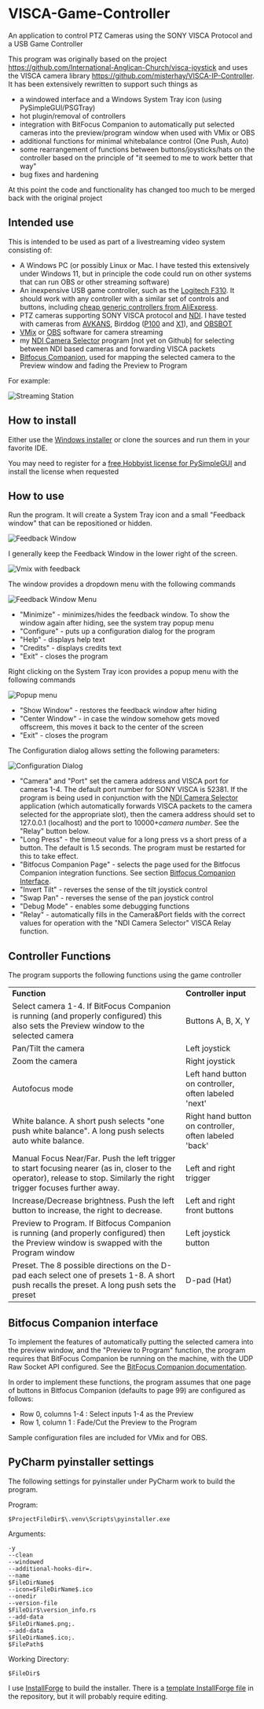 # VISCA-Game-Controller

An application to control PTZ Cameras using the SONY VISCA Protocol and a USB Game Controller

This program was originally based on the project https://github.com/International-Anglican-Church/visca-joystick and uses the VISCA camera library https://github.com/misterhay/VISCA-IP-Controller. It has been extensively rewritten to support such things as
- a windowed interface and a Windows System Tray icon (using PySimpleGUI/PSGTray)
- hot plugin/removal of controllers
- integration with BitFocus Companion to automatically put selected cameras into the preview/program window when used with VMix or OBS
- additional functions for minimal whitebalance control (One Push, Auto)
- some rearrangement of functions between buttons/joysticks/hats on the controller based on the principle of "it seemed to me to work better that way"
- bug fixes and hardening

At this point the code and functionality has changed too much to be merged back with the original project


## Intended use

This is intended to be used as part of a livestreaming video system consisting of:
- A Windows PC (or possibly Linux or Mac. I have tested this extensively under Windows 11, but in principle the code could run on other systems that can run OBS or other streaming software)
- An inexpensive USB game controller, such as the [Logitech F310](https://www.amazon.com/Logitech-940-000110-Gamepad-F310/). It should work with any controller with a similar set of controls and buttons, including [cheap generic controllers from AliExpress](https://www.aliexpress.us/item/3256806491970358.html).
- PTZ cameras supporting SONY VISCA protocol and [NDI](https://ndi.video/). I have tested with cameras from [AVKANS](https://www.amazon.com/AVKANS-Tracking-Camera-Streaming-Worship/dp/B0CM91M5LN), Birddog ([P100](https://birddog.tv/p100-overview/) and [X1](https://birddog.tv/x1-overview/)), and [OBSBOT](https://www.obsbot.com/obsbot-tail-air-streaming-camera)
- [VMix](https://www.vmix.com/) or [OBS](https://obsproject.com/) software for camera streaming
- my [NDI Camera Selector](https://dantappan.net/wp-content/uploads/2024/12/NDISelector.png) program [not yet on Github] for selecting between NDI based cameras and forwarding VISCA packets 
- [Bitfocus Companion](https://bitfocus.io/companion), used for mapping the selected camera to the Preview window and fading the Preview to Program 

For example:

![Streaming Station](screenshots/StreamStation.jpg)


## How to install

Either use the [Windows installer](https://dantappan.net/?page_id=141) or clone the sources and run them in your favorite IDE.

You may need to register for a [free Hobbyist license for PySimpleGUI](https://www.pysimplegui.com/pricing) and install the license when requested


## How to use

Run the program. It will create a System Tray icon and a small "Feedback window" that can be repositioned or hidden.

![Feedback Window](screenshots/VISCA-controller-window.png)

I generally keep the Feedback Window in the lower right of the screen.

![Vmix with feedback](screenshots/VMIXScreenshot.png)
 
The window provides a dropdown menu with the following commands

![Feedback Window Menu](screenshots/VISCA-controller-menu.png)

- "Minimize" - minimizes/hides the feedback window. To show the window again after hiding, see the system tray popup menu
- "Configure" - puts up a configuration dialog for the program
- "Help" - displays help text
- "Credits" - displays credits text
- "Exit" - closes the program

Right clicking on the System Tray icon provides a popup menu with the following commands

![Popup menu](screenshots/VISCA-controller-popup-menu.png)

- "Show Window" - restores the feedback window after hiding
- "Center Window" - in case the window somehow gets moved offscreem, this moves it back to the center of the screen
- "Exit" - closes the program

The Configuration dialog allows setting the following parameters:

![Configuration Dialog](screenshots/VISCA-controller-configure.png)

- "Camera" and "Port" set the camera address and VISCA port for cameras 1-4. The default port number for SONY VISCA is 52381. If the program is being used in conjunction with the [NDI Camera Selector](https://dantappan.net/wp-content/uploads/2024/12/NDISelector.png) application (which automatically forwards VISCA packets to the camera selected for the appropriate slot), then the camera address should set to 127.0.0.1 (localhost) and the port to 10000+*camera number*. See the "Relay" button below.
- "Long Press" - the timeout value for a long press vs a short press of a button. The default is 1.5 seconds. The program must be restarted for this to take effect.
- "Bitfocus Companion Page" - selects the page used for the Bitfocus Companion integration functions. See section [Bitfocus Companion Interface](#bitfocus-companion-interface).
- "Invert Tilt" - reverses the sense of the tilt joystick control
- "Swap Pan" - reverses the sense of the pan joystick control
- "Debug Mode" - enables some debugging functions
- "Relay" - automatically fills in the Camera&Port fields with the correct values for operation with the "NDI Camera Selector" VISCA Relay function.


## Controller Functions

The program supports the following functions using the game controller

<Table>
<tr>
<td><b>Function</b></td>
<td><b>Controller input</b></td>
</tr>
<tr>
<td>
Select camera 1-4. If BitFocus Companion is running (and properly configured) this also sets the Preview window to the selected camera
</td>
<td>
Buttons A, B, X, Y
</td>
</tr>
<tr>
<td>
Pan/Tilt the camera
</td>
<td>
Left joystick
</td>
</tr>
<tr>
<td>
Zoom the camera
</td>
<td>
Right joystick
</td>
</tr>
<td>
Autofocus mode
</td>
<td>
Left hand button on controller, often labeled 'next'
</td>
</tr>
<tr>
<td>
White balance. A short push selects "one push white balance". A long push selects auto white balance.
</td>
<td>
Right hand button on controller, often labeled 'back'
</td>
</tr>
<tr>
<td>
Manual Focus Near/Far. Push the left trigger to start focusing nearer (as in, closer to the operator), release to stop. Similarly the right trigger focuses further away.
</td>
<td>
Left and right trigger
</td>
</tr>
<tr>
<td>
Increase/Decrease brightness. Push the left button to increase, the right to decrease.
</td>
<td>
Left and right front buttons
</td>
</tr>
<tr>
<td>
Preview to Program. If Bitfocus Companion is running (and properly configured) then the Preview window is swapped with the Program window
</td>
<td>
Left joystick button
</td>
</tr>
<tr>
<td>
Preset. The 8 possible directions on the D-pad each select one of presets 1-8. A short push recalls the preset. A long push sets the preset
</td>
<td>D-pad (Hat)</td>
</tr>
</table>


## Bitfocus Companion interface

To implement the features of automatically putting the selected camera into the preview window, and the "Preview to Program" function, the program requires that BitFocus Companion be running on the machine, with the UDP Raw Socket API configured. See the [BitFocus Companion documentation](https://user.bitfocus.io/docs/companion).

In order to implement these functions, the program assumes that one page of buttons in Bitfocus Companion (defaults to page 99) are configured as follows:
- Row 0, columns 1-4 : Select inputs 1-4 as the Preview
- Row 1, column 1 : Fade/Cut the Preview to the Program

Sample configuration files are included for VMix and for OBS.


## PyCharm pyinstaller settings

The following settings for pyinstaller under PyCharm work to build the program. 

Program:
```
$ProjectFileDir$\.venv\Scripts\pyinstaller.exe
```

Arguments:
```
-y
--clean
--windowed
--additional-hooks-dir=.
--name
$FileDirName$
--icon=$FileDirName$.ico
--onedir
--version-file
$FileDir$\version_info.rs
--add-data
$FileDirName$.png;.
--add-data
$FileDirName$.ico;.
$FilePath$
```

Working Directory:
```
$FileDir$
```

I use [InstallForge](https://installforge.net/) to build the installer. There is a [template InstallForge file](Installer.ifp) in the repository, but it will probably require editing.


